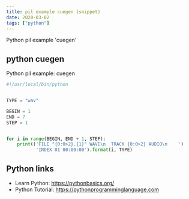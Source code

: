 ```yaml
---
title: pil example cuegen (snippet)
date: 2020-03-02
tags: ["python"]
---
```

Python pil example 'cuegen'


## python cuegen

Python pil example: cuegen

```python
#!/usr/local/bin/python


TYPE = "wav"

BEGIN = 1
END = 7
STEP = 1


for i in range(BEGIN, END + 1, STEP):
    print(('FILE "{0:0>2}.{1}" WAVE\n  TRACK {0:0>2} AUDIO\n    ')
           'INDEX 01 00:00:00').format(i, TYPE)


```

## Python links

- Learn Python: https://pythonbasics.org/
- Python Tutorial: https://pythonprogramminglanguage.com
